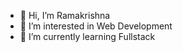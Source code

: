 - 👋 Hi, I’m Ramakrishna
- 👀 I’m interested in Web Development
- 🌱 I’m currently learning Fullstack

<!---
19211ao5d8/19211ao5d8 is a ✨ special ✨ repository because its README.md (this file) appears on your GitHub profile.
You can click the Preview link to take a look at your changes.
--->
